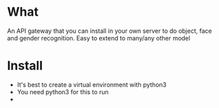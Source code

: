 What
=====
An API gateway that you can install in your own server to do object, face and gender recognition.
Easy to extend to many/any other model

Install
=======
- It's best to create a virtual environment with python3 
- You need python3 for this to run
- 
